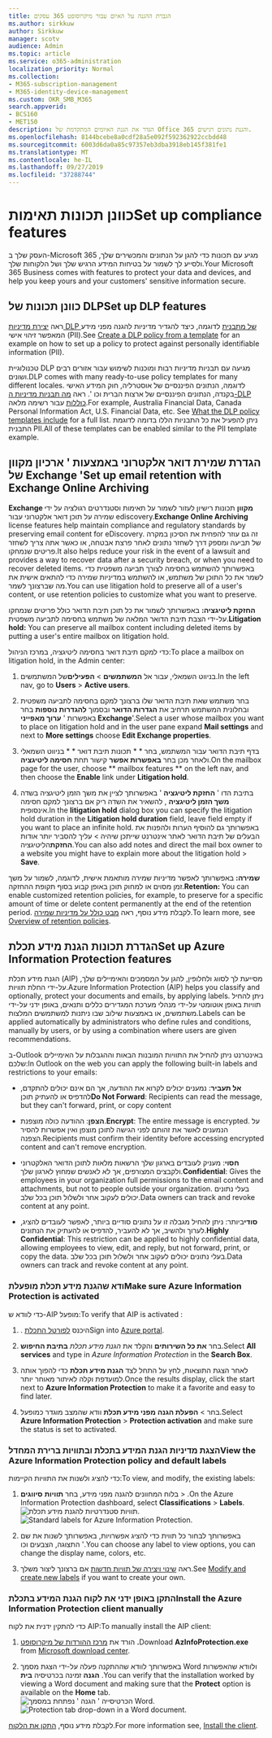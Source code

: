 ```yaml
---
title: הגברת ההגנה על האיום עבור מיקרוסופט 365 עסקים
ms.author: sirkkuw
author: Sirkkuw
manager: scotv
audience: Admin
ms.topic: article
ms.service: o365-administration
localization_priority: Normal
ms.collection:
- M365-subscription-management
- M365-identity-device-management
ms.custom: OKR_SMB_M365
search.appverid:
- BCS160
- MET150
description: הגדר את הגנת האיומים המתקדמת של Office 365 והגנת נתונים רגישים.
ms.openlocfilehash: 8144bcebe8a0cdf28a5e092f592362922ccbdd48
ms.sourcegitcommit: 6003d6da0a85c97357eb3dba3918eb145f381fe1
ms.translationtype: MT
ms.contentlocale: he-IL
ms.lasthandoff: 09/27/2019
ms.locfileid: "37288744"
---
```

# <a name="set-up-compliance-features"></a><span data-ttu-id="d9b17-103">כוונן תכונות תאימות</span><span class="sxs-lookup"><span data-stu-id="d9b17-103">Set up compliance features</span></span>

<span data-ttu-id="d9b17-104">העסק שלך ב-Microsoft 365 מגיע עם תכונות כדי להגן על הנתונים והמכשירים שלך, ולסייע לך לשמור על בטיחות המידע הרגיש שלך ושל הלקוחות שלך.</span><span class="sxs-lookup"><span data-stu-id="d9b17-104">Your Microsoft 365 Business comes with features to protect your data and devices, and help you keep yours and your customers' sensitive information secure.</span></span>

## <a name="set-up-dlp-features"></a><span data-ttu-id="d9b17-105">כוונן תכונות של DLP</span><span class="sxs-lookup"><span data-stu-id="d9b17-105">Set up DLP features</span></span>

<span data-ttu-id="d9b17-106">ראה [יצירת מדיניות DLP של מתבנית](https://support.office.com/article/59414438-99f5-488b-975c-5023f2254369) לדוגמה, כיצד להגדיר מדיניות להגנה מפני מידע המאפשר זיהוי אישי (PII).</span><span class="sxs-lookup"><span data-stu-id="d9b17-106">See [Create a DLP policy from a template](https://support.office.com/article/59414438-99f5-488b-975c-5023f2254369) for an example on how to set up a policy to protect against personally identifiable information (PII).</span></span> 
  
<span data-ttu-id="d9b17-107">טכנולוגיית DLP מגיעה עם תבניות מדיניות רבות ומוכנות לשימוש עבור אזורים רבים ושונים.</span><span class="sxs-lookup"><span data-stu-id="d9b17-107">DLP comes with many ready-to-use policy templates for many different locales.</span></span> <span data-ttu-id="d9b17-108">לדוגמה, הנתונים הפיננסיים של אוסטרליה, חוק המידע האישי בקנדה, הנתונים הפיננסיים של ארצות הברית וכו '. ראה [מה תבניות מדיניות ה-DLP כוללות](https://support.office.com/article/c2e588d3-8f4f-4937-a286-8c399f28953a) עבור רשימה מלאה.</span><span class="sxs-lookup"><span data-stu-id="d9b17-108">For example, Australia Financial Data, Canada Personal Information Act, U.S. Financial Data, etc. See [What the DLP policy templates include](https://support.office.com/article/c2e588d3-8f4f-4937-a286-8c399f28953a) for a full list.</span></span> <span data-ttu-id="d9b17-109">ניתן להפעיל את כל התבניות הללו בדומה לדוגמת התבנית PII.</span><span class="sxs-lookup"><span data-stu-id="d9b17-109">All of these templates can be enabled similar to the PII template example.</span></span> 
  
## <a name="set-up-email-retention-with-exchange-online-archiving"></a><span data-ttu-id="d9b17-110">הגדרת שמירת דואר אלקטרוני באמצעות ' ארכיון מקוון של Exchange '</span><span class="sxs-lookup"><span data-stu-id="d9b17-110">Set up email retention with Exchange Online Archiving</span></span>

 <span data-ttu-id="d9b17-111">**Exchange מקוון** תכונות רישיון לעזור לשמור על תאימות וסטנדרטים רגולציה על ידי שמירה על תוכן דואר אלקטרוני עבור ediscovery.</span><span class="sxs-lookup"><span data-stu-id="d9b17-111">**Exchange Online Archiving** license features help maintain compliance and regulatory standards by preserving email content for eDiscovery.</span></span> <span data-ttu-id="d9b17-112">זה גם עוזר להפחית את הסיכון במקרה של תביעה ומספק דרך לשחזר נתונים לאחר פרצת אבטחה, או כאשר אתה צריך לשחזר פריטים שנמחקו.</span><span class="sxs-lookup"><span data-stu-id="d9b17-112">It also helps reduce your risk in the event of a lawsuit and provides a way to recover data after a security breach, or when you need to recover deleted items.</span></span> <span data-ttu-id="d9b17-113">באפשרותך להשתמש בחסימה לצורך תביעה משפטית כדי לשמר את כל התוכן של משתמש, או להשתמש במדיניות שמירה כדי להתאים אישית את מה שברצונך לשמר.</span><span class="sxs-lookup"><span data-stu-id="d9b17-113">You can use litigation hold to preserve all of a user's content, or use retention policies to customize what you want to preserve.</span></span>
  
<span data-ttu-id="d9b17-114">**החזקת ליטיגציה:** באפשרותך לשמור את כל תוכן תיבת הדואר כולל פריטים שנמחקו על-ידי הצבת תיבת הדואר המלאה של משתמש בחסימה לתביעה משפטית.</span><span class="sxs-lookup"><span data-stu-id="d9b17-114">**Litigation hold:** You can preserve all mailbox content including deleted items by putting a user's entire mailbox on litigation hold.</span></span> 
    
<span data-ttu-id="d9b17-115">כדי למקם תיבת דואר בחסימה ליטיגציה, במרכז הניהול:</span><span class="sxs-lookup"><span data-stu-id="d9b17-115">To place a mailbox on litigation hold, in the Admin center:</span></span>
    
1. <span data-ttu-id="d9b17-116">בניווט השמאלי, עבור אל **המשתמשים** \> **הפעילים**של המשתמשים.</span><span class="sxs-lookup"><span data-stu-id="d9b17-116">In the left nav, go to **Users** \> **Active users**.</span></span>
    
2. <span data-ttu-id="d9b17-117">בחר משתמש שאת תיבת הדואר שלו ברצונך למקם בחסימה לתביעה משפטית ובחלונית המשתמש תרחיב את **הגדרות הדואר** ובסמוך **להגדרות נוספות** בחר באפשרות ' **ערוך מאפייני Exchange**'.</span><span class="sxs-lookup"><span data-stu-id="d9b17-117">Select a user whose mailbox you want to place on litigation hold and in the user pane expand **Mail settings** and next to **More settings** choose **Edit Exchange properties**.</span></span>
    
3. <span data-ttu-id="d9b17-118">בדף תיבת הדואר עבור המשתמש, בחר \* \* תכונות תיבת דואר \* \* בניווט השמאלי ולאחר מכן בחר **באפשרות אפשר** קישור תחת **חסימה ליטיגציה**.</span><span class="sxs-lookup"><span data-stu-id="d9b17-118">On the mailbox page for the user, choose \*\* mailbox features \*\* on the left nav, and then choose the **Enable** link under **Litigation hold**.</span></span>
    
4. <span data-ttu-id="d9b17-119">בתיבת הדו ' **החזקת ליטיגציה** ' באפשרותך לציין את משך הזמן ליטיגציה בשדה **משך הזמן ליטיגציה** , להשאיר את השדה ריק אם ברצונך למקם חסימה אינסופית.</span><span class="sxs-lookup"><span data-stu-id="d9b17-119">In the **litigation hold** dialog box you can specify the litigation hold duration in the **Litigation hold duration** field, leave field empty if you want to place an infinite hold.</span></span> <span data-ttu-id="d9b17-120">באפשרותך גם להוסיף הערות ולהפנות את הבעלים של תיבת הדואר לאתר אינטרנט שייתכן שיהיה \> עליך להסביר יותר אודות **החזקת**הליטיגציה.</span><span class="sxs-lookup"><span data-stu-id="d9b17-120">You can also add notes and direct the mail box owner to a website you might have to explain more about the litigation hold \> **Save**.</span></span>
    
<span data-ttu-id="d9b17-121">**שמירה:** באפשרותך לאפשר מדיניות שמירה מותאמת אישית, לדוגמה, לשמור על משך זמן מסוים או למחוק תוכן באופן קבוע בסוף תקופת ההחזקה.</span><span class="sxs-lookup"><span data-stu-id="d9b17-121">**Retention:** You can enable customized retention policies, for example, to preserve for a specific amount of time or delete content permanently at the end of the retention period.</span></span> <span data-ttu-id="d9b17-122">לקבלת מידע נוסף, ראה [מבט כולל על מדיניות שמירה](https://support.office.com/article/5e377752-700d-4870-9b6d-12bfc12d2423).</span><span class="sxs-lookup"><span data-stu-id="d9b17-122">To learn more, see [Overview of retention policies](https://support.office.com/article/5e377752-700d-4870-9b6d-12bfc12d2423).</span></span>

## <a name="set-up-azure-information-protection-features"></a><span data-ttu-id="d9b17-123">הגדרת תכונות הגנת מידע תכלת</span><span class="sxs-lookup"><span data-stu-id="d9b17-123">Set up Azure Information Protection features</span></span>

<span data-ttu-id="d9b17-124">הגנת מידע תכלת (AIP) מסייעת לך לסווג ולחלופין, להגן על המסמכים והאימיילים שלך, על-ידי החלת תוויות.</span><span class="sxs-lookup"><span data-stu-id="d9b17-124">Azure Information Protection (AIP) helps you classify and optionally, protect your documents and emails, by applying labels.</span></span> <span data-ttu-id="d9b17-125">ניתן להחיל תוויות באופן אוטומטי על-ידי מנהלי מערכת המגדירים כללים ותנאים, באופן ידני על-ידי משתמשים, או באמצעות שילוב שבו ניתנות למשתמשים המלצות.</span><span class="sxs-lookup"><span data-stu-id="d9b17-125">Labels can be applied automatically by administrators who define rules and conditions, manually by users, or by using a combination where users are given recommendations.</span></span>

<span data-ttu-id="d9b17-126">ב-Outlook באינטרנט ניתן להחיל את התוויות המובנות הבאות וההגבלות על האימיילים שלכם:</span><span class="sxs-lookup"><span data-stu-id="d9b17-126">In Outlook on the web you can apply the following built-in labels and restrictions to your emails:</span></span>
  
- <span data-ttu-id="d9b17-127">**אל תעביר**: נמענים יכולים לקרוא את ההודעה, אך הם אינם יכולים להתקדם, להדפיס או להעתיק תוכן</span><span class="sxs-lookup"><span data-stu-id="d9b17-127">**Do Not Forward**: Recipients can read the message, but they can't forward, print, or copy content</span></span>
    
- <span data-ttu-id="d9b17-128">**הצפן**: ההודעה כולה מוצפנת.</span><span class="sxs-lookup"><span data-stu-id="d9b17-128">**Encrypt**: The entire message is encrypted.</span></span> <span data-ttu-id="d9b17-129">על הנמענים לאשר את זהותם לפני הגישה לתוכן מוצפן ואין אפשרות להסיר הצפנה.</span><span class="sxs-lookup"><span data-stu-id="d9b17-129">Recipients must confirm their identity before accessing encrypted content and can't remove encryption.</span></span>
    
- <span data-ttu-id="d9b17-130">**חסוי**: מעניק לעובדים בארגון שלך הרשאות מלאות לתוכן הדואר האלקטרוני ולקבצים המצורפים, אך לא לאנשים שמחוץ לארגון שלך.</span><span class="sxs-lookup"><span data-stu-id="d9b17-130">**Confidential**: Gives the employees in your organization full permissions to the email content and attachments, but not to people outside your organization.</span></span> <span data-ttu-id="d9b17-131">בעלי נתונים יכולים לעקוב אחר ולשלול תוכן בכל שלב.</span><span class="sxs-lookup"><span data-stu-id="d9b17-131">Data owners can track and revoke content at any point.</span></span>
    
- <span data-ttu-id="d9b17-132">**סודי**ביותר: ניתן להחיל מגבלה זו על נתונים סודיים ביותר, לאפשר לעובדים להציג, לערוך ולהשיב, אך לא להעביר, להדפיס או להעתיק את הנתונים.</span><span class="sxs-lookup"><span data-stu-id="d9b17-132">**Highly Confidential**: This restriction can be applied to highly confidential data, allowing employees to view, edit, and reply, but not forward, print, or copy the data.</span></span> <span data-ttu-id="d9b17-133">בעלי נתונים יכולים לעקוב אחר ולשלול תוכן בכל שלב.</span><span class="sxs-lookup"><span data-stu-id="d9b17-133">Data owners can track and revoke content at any point.</span></span>

### <a name="make-sure-azure-information-protection-is-activated"></a><span data-ttu-id="d9b17-134">ודא שהגנת מידע תכלת מופעלת</span><span class="sxs-lookup"><span data-stu-id="d9b17-134">Make sure Azure Information Protection is activated</span></span>

<span data-ttu-id="d9b17-135">כדי לוודא ש-AIP מופעל:</span><span class="sxs-lookup"><span data-stu-id="d9b17-135">To verify that AIP is activated :</span></span>

1. <span data-ttu-id="d9b17-136">. היכנס [לפורטל התכלת](https://portal.azure.com/)</span><span class="sxs-lookup"><span data-stu-id="d9b17-136">Sign into [Azure portal](https://portal.azure.com/).</span></span>

2. <span data-ttu-id="d9b17-137">בחר **את כל השירותים** והקלד את *הגנת מידע תכלת* **בתיבת החיפוש**.</span><span class="sxs-lookup"><span data-stu-id="d9b17-137">Select **All services** and type in *Azure Information Protection* in the **Search Box**.</span></span>

3. <span data-ttu-id="d9b17-138">לאחר הצגת התוצאות, לחץ על התחל לצד **הגנת מידע תכלת** כדי להפוך אותה למועדפת וקלה לאיתור מאוחר יותר.</span><span class="sxs-lookup"><span data-stu-id="d9b17-138">Once the results display, click the start next to **Azure Information Protection** to make it a favorite and easy to find later.</span></span>

4. <span data-ttu-id="d9b17-139">בחר \> **הפעלת הגנה** **מפני מידע תכלת** וודא שהמצב מוגדר כמופעל.</span><span class="sxs-lookup"><span data-stu-id="d9b17-139">Select **Azure Information Protection** \> **Protection activation** and make sure the status is set to activated.</span></span> 

### <a name="view-the-azure-information-protection-policy-and-default-labels"></a><span data-ttu-id="d9b17-140">הצגת מדיניות הגנת המידע בתכלת ובתוויות ברירת המחדל</span><span class="sxs-lookup"><span data-stu-id="d9b17-140">View the Azure Information Protection policy and default labels</span></span> 

<span data-ttu-id="d9b17-141">כדי להציג ולשנות את התוויות הקיימות:</span><span class="sxs-lookup"><span data-stu-id="d9b17-141">To view, and modify, the existing labels:</span></span>

1. <span data-ttu-id="d9b17-142">בלוח המחוונים להגנה מפני מידע, בחר **תוויות** **סיווגים** \> .</span><span class="sxs-lookup"><span data-stu-id="d9b17-142">On the Azure Information Protection dashboard, select **Classifications** \> **Labels**.</span></span> <br/><span data-ttu-id="d9b17-143">![תוויות סטנדרטיות להגנת מידע תכלת.](media/AIPLabels.png)</span><span class="sxs-lookup"><span data-stu-id="d9b17-143">![Standard labels for Azure Information Protection.](media/AIPLabels.png)</span></span>

2. <span data-ttu-id="d9b17-144">באפשרותך לבחור כל תווית כדי להציג אפשרויות, באפשרותך לשנות את שם התצוגה, הצבעים וכו '.</span><span class="sxs-lookup"><span data-stu-id="d9b17-144">You can choose any label to view options, you can change the display name, colors, etc.</span></span>
 
3. <span data-ttu-id="d9b17-145">ראה [שינוי ויצירה של תוויות חדשות](https://docs.microsoft.com/azure/information-protection/infoprotect-tutorial-step2) אם ברצונך ליצור משלך.</span><span class="sxs-lookup"><span data-stu-id="d9b17-145">See  [Modify and create new labels](https://docs.microsoft.com/azure/information-protection/infoprotect-tutorial-step2) if you want to create your own.</span></span> 

### <a name="install-the-azure-information-protection-client-manually"></a><span data-ttu-id="d9b17-146">התקן באופן ידני את לקוח הגנת המידע בתכלת</span><span class="sxs-lookup"><span data-stu-id="d9b17-146">Install the Azure Information Protection client manually</span></span>

<span data-ttu-id="d9b17-147">כדי להתקין ידנית את לקוח AIP:</span><span class="sxs-lookup"><span data-stu-id="d9b17-147">To manually install the AIP client:</span></span>

1. <span data-ttu-id="d9b17-148">הורד את [מרכז ההורדות של מיקרוסופט](https://www.microsoft.com/download/details.aspx?id=53018) **.**</span><span class="sxs-lookup"><span data-stu-id="d9b17-148">Download **AzInfoProtection.exe** from [Microsoft download center](https://www.microsoft.com/download/details.aspx?id=53018).</span></span>
 
2. <span data-ttu-id="d9b17-149">באפשרותך לוודא שההתקנה פעלה על-ידי הצגת מסמך Word ולוודא שהאפשרות **הגנה** זמינה בכרטיסיה **בית** .</span><span class="sxs-lookup"><span data-stu-id="d9b17-149">You can verify that the installation worked by viewing a Word document and making sure that the **Protect** option is available on the **Home** tab.</span></span> <br/><span data-ttu-id="d9b17-150">![הכרטיסייה ' הגנה ' נפתחת במסמך Word.](media/Word_Protect.png)</span><span class="sxs-lookup"><span data-stu-id="d9b17-150">![Protection tab drop-down in a Word document.](media/Word_Protect.png)</span></span>

<span data-ttu-id="d9b17-151">לקבלת מידע נוסף, [התקן את הלקוח](https://docs.microsoft.com/azure/information-protection/infoprotect-tutorial-step3).</span><span class="sxs-lookup"><span data-stu-id="d9b17-151">For more information see, [Install the client](https://docs.microsoft.com/azure/information-protection/infoprotect-tutorial-step3).</span></span>
